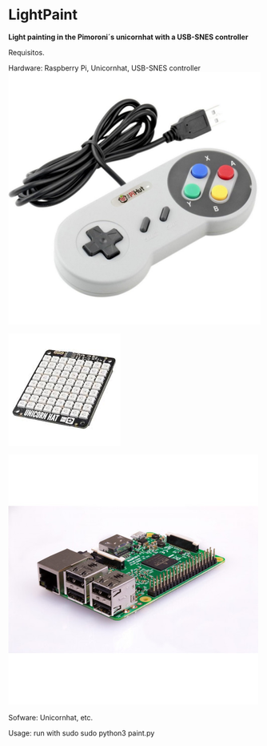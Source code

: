 # LightPaint
**Light painting in the Pimoroni´s unicornhat with a USB-SNES controller**

Requisitos.

Hardware: Raspberry Pi, Unicornhat, USB-SNES controller
![SNES](/jpgs/USB_SNES_controller.jpg)

![unicornhat](/jpgs/unicornhat.jpg)

![RPi3B](/jpgs/Raspberry_Pi3.jpg)

Sofware:
Unicornhat, etc.

Usage:
run with sudo
sudo python3 paint.py
